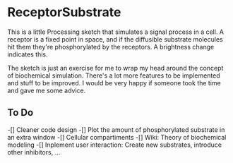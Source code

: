 # ReceptorSubstrate

This is a little Processing sketch that simulates a signal process in a cell. A receptor is a fixed point in space, and if the diffusible substrate molecules hit them they're phosphorylated by the receptors. A brightness change indicates this.

The sketch is just an exercise for me to wrap my head around the concept of biochemical simulation. There's a lot more features to be implemented and stuff to be improved. I would be very happy if someone took the time and gave me some advice.

## To Do 
-[] Cleaner code design
-[] Plot the amount of phosphorylated substrate in an extra window
-[] Cellular compartiments
-[] Wiki: Theory of biochemical modeling
-[] Inplement user interaction: Create new substrates, introduce other inhibitors, ...
